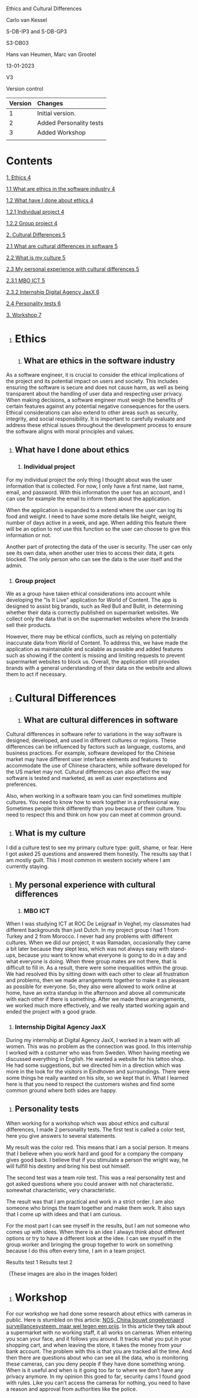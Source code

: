 ﻿Ethics and Cultural Differences


Carlo van Kessel 

S-DB-IP3 and S-DB-GP3

S3-DB03

Hans van Heumen, Marc van Grootel

13-01-2023

V3



Version control 


|Version|Changes|
| :- | :- |
|1|Initial version. |
|2|Added Personality tests|
|3|Added Workshop|
|||


# Contents
[1.	Ethics	4](#_toc124598521)

[1.1	What are ethics in the software industry	4](#_toc124598522)

[1.2	What have I done about ethics	4](#_toc124598523)

[1.2.1	Individual project	4](#_toc124598524)

[1.2.2	Group project	4](#_toc124598525)

[2.	Cultural Differences	5](#_toc124598526)

[2.1	What are cultural differences in software	5](#_toc124598527)

[2.2	What is my culture	5](#_toc124598528)

[2.3	My personal experience with cultural differences	5](#_toc124598529)

[2.3.1	MBO ICT	5](#_toc124598530)

[2.3.2	Internship Digital Agency JaxX	6](#_toc124598531)

[2.4	Personality tests	6](#_toc124598532)

[3.	Workshop	7](#_toc124598533)




1. # <a name="_toc124598521"></a>Ethics
   1. ## <a name="_toc124598522"></a>What are ethics in the software industry
As a software engineer, it is crucial to consider the ethical implications of the project and its potential impact on users and society. This includes ensuring the software is secure and does not cause harm, as well as being transparent about the handling of user data and respecting user privacy. When making decisions, a software engineer must weigh the benefits of certain features against any potential negative consequences for the users. Ethical considerations can also extend to other areas such as security, integrity, and social responsibility. It is important to carefully evaluate and address these ethical issues throughout the development process to ensure the software aligns with moral principles and values.

1. ## <a name="_toc124598523"></a>What have I done about ethics
   1. ### <a name="_toc124598524"></a>Individual project
For my individual project the only thing I thought about was the user information that is collected. For now, I only have a first name, last name, email, and password. With this information the user has an account, and I can use for example the email to inform them about the application. 


When the application is expanded to a extend where the user can log its food and weight. I need to have some more details like height, weight, number of days active in a week, and age. When adding this feature there will be an option to not use this function so the user can choose to give this information or not. 

Another part of protecting the data of the user is security. The user can only see its own data, when another user tries to access their data, it gets blocked. The only person who can see the data is the user itself and the admin. 

1. ### <a name="_toc124598525"></a>Group project
We as a group have taken ethical considerations into account while developing the "Is It Live" application for World of Content. The app is designed to assist big brands, such as Red Bull and Bullit, in determining whether their data is correctly published on supermarket websites. We collect only the data that is on the supermarket websites where the brands sell their products. 

However, there may be ethical conflicts, such as relying on potentially inaccurate data from World of Content. To address this, we have made the application as maintainable and scalable as possible and added features such as showing if the content is missing and limiting requests to prevent supermarket websites to block us. Overall, the application still provides brands with a general understanding of their data on the website and allows them to act if necessary.
1. # <a name="_toc124598526"></a>Cultural Differences
   1. ## <a name="_toc124598527"></a>What are cultural differences in software
Cultural differences in software refer to variations in the way software is designed, developed, and used in different cultures or regions. These differences can be influenced by factors such as language, customs, and business practices. For example, software developed for the Chinese market may have different user interface elements and features to accommodate the use of Chinese characters, while software developed for the US market may not. Cultural differences can also affect the way software is tested and marketed, as well as user expectations and preferences.

Also, when working in a software team you can find sometimes multiple cultures. You need to know how to work together in a professional way. Sometimes people think differently than you because of their culture. You need to respect this and think on how you can meet at common ground. 

1. ## <a name="_toc124598528"></a>What is my culture
I did a culture test to see my primary culture type: guilt, shame, or fear. Here I got asked 25 questions and answered them honestly. The results say that I am mostly guilt. This I most common in western society where I am currently staying. 


1. ## <a name="_toc124598529"></a>My personal experience with cultural differences
   1. ### <a name="_toc124598530"></a>MBO ICT
When I was studying ICT at ROC De Leijgraaf in Veghel, my classmates had different backgrounds than just Dutch. In my project group I had 1 from Turkey and 2 from Morocco. I never had any problems with different cultures. When we did our project, it was Ramadan, occasionally they came a bit later because they slept less, which was not always easy with stand-ups, because you want to know what everyone is going to do in a day and what everyone is doing. When three group mates are not there, that is difficult to fill in. As a result, there were some inequalities within the group. We had resolved this by sitting down with each other to clear all frustration and problems, then we made arrangements together to make it as pleasant as possible for everyone. So, they also were allowed to work online at home, have an extra standup in the afternoon and above all communicate with each other if there is something. After we made these arrangements, we worked much more effectively, and we really started working again and ended the project with a good grade.

1. ### <a name="_toc124598531"></a>Internship Digital Agency JaxX
During my internship at Digital Agency JaxX, I worked in a team with all women. This was no problem as the connection was good. In this internship I worked with a costumer who was from Sweden. When having meeting we discussed everything in English. He wanted a website for his tattoo shop. He had some suggestions, but we directed him in a direction which was more in the look for the visitors in Eindhoven and surroundings. There were some things he really wanted on his site, so we kept that in. What I learned here is that you need to respect the customers wishes and find some common ground where both sides are happy. 

1. ## <a name="_toc124598532"></a>Personality tests
When working for a workshop which was about ethics and cultural differences, I made 2 personality tests. The first test is called a color test, here you give answers to several statements.

My result was the color red. This means that I am a social person. It means that I believe when you work hard and good for a company the company gives good back. I believe that if you stimulate a person the wright way, he will fulfill his destiny and bring his best out himself. 

The second test was a team role test. This was a real personality test and got asked questions where you could answer with not characteristic. somewhat characteristic, very characteristic. 

The result was that I am practical and work in a strict order. I am also someone who brings the team together and make them work. It also says that I come up with idees and that I am curious. 

For the most part I can see myself in the results, but I am not someone who comes up with idees. When there is an idee I always think about different options or try to have a different look at the idee. I can see myself in the group worker and bringing the group together to work on something because I do this often every time, I am in a team project. 

Results test 1 		Results test 2

` `(These images are also in the images folder)

1. # <a name="_toc124598533"></a>Workshop
For our workshop we had done some research about ethics with cameras in public. Here is stumbled on this article: [NOS, China bouwt ongeëvenaard surveillancesysteem, maar wel tegen een prijs](https://nos.nl/artikel/2309388-china-bouwt-ongeevenaard-surveillancesysteem-maar-wel-tegen-een-prijs). In this article they talk about a supermarket with no working staff, it all works on cameras. When entering you scan your face, and it follows you around. It tracks what you put in your shopping cart, and when leaving the store, it takes the money from your bank account. The problem with this is that you are tracked all the time. And then there are questions about who can see all the data, who is monitoring these cameras, can you deny people if they have done something wrong. When is it useful and when is it going too far to where we don’t have any privacy anymore. In my opinion this goed to far, security cams I found good with rules. Like you can’t access the cameras for nothing, you need to have a reason and approval from authorities like the police.
